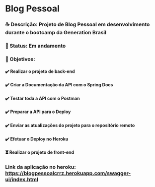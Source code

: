 # Blog Pessoal



### :coffee:  Descrição: Projeto de Blog Pessoal em desenvolvimento durante o bootcamp da Generation Brasil



### :seedling:  Status: Em andamento



### :dart: Objetivos:


#### 					:heavy_check_mark: Realizar o projeto de back-end 

#### 					:heavy_check_mark: Criar a Documentação da API com o Spring Docs

#### 					:heavy_check_mark: Testar toda a API com o Postman

#### 					:heavy_check_mark: Preparar a API para o Deploy

#### 					:heavy_check_mark: Enviar as atualizações do projeto para o repositório remoto

#### 					:heavy_check_mark: Efetuar o Deploy no Heroku

#### 					:hourglass_flowing_sand: Realizar o projeto de front-end



### Link da aplicação no heroku: https://blogpessoalcrrz.herokuapp.com/swagger-ui/index.html